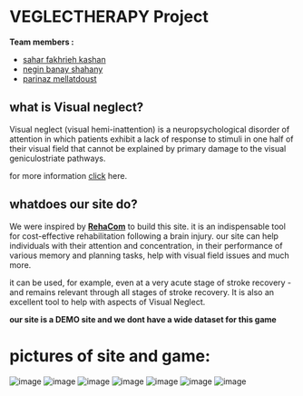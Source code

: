 # VEGLECTHERAPY Project
**Team members :**
- [sahar fakhrieh kashan](https://github.com/saharfk)
- [negin banay shahany](https://github.com/negin-shahani)
- [parinaz mellatdoust](https://github.com/parinazmellatdoust)


## what is Visual neglect?
Visual neglect (visual hemi-inattention) is a neuropsychological disorder of attention in which patients exhibit a lack of response to stimuli in one half of their visual field that cannot be explained by primary damage to the visual geniculostriate pathways.

for more information [click](https://eyewiki.aao.org/Visual_Neglect) here.

## whatdoes our site do?
We were inspired by **[RehaCom](https://www.rehacom.co.uk/)**  to build this site. it is an indispensable tool for cost-effective rehabilitation following a brain injury.  our site can help individuals with their attention and concentration, in their performance of various memory and planning tasks, help with visual field issues and much more. 

it can be used, for example, even at a very acute stage of stroke recovery - and remains relevant through all stages of stroke recovery.  It is also an excellent tool to help with aspects of Visual Neglect.

**our site is a DEMO site and we dont have a wide dataset for this game**


# pictures of site and game:
![image](https://user-images.githubusercontent.com/71727363/119870646-d6558480-bf36-11eb-9bff-36d669a1683a.png)
![image](https://user-images.githubusercontent.com/71727363/119870674-dd7c9280-bf36-11eb-91f1-eeb3ce294ec7.png)
![image](https://user-images.githubusercontent.com/71727363/119870693-e2d9dd00-bf36-11eb-95be-c89d861eb828.png)
![image](https://user-images.githubusercontent.com/71727363/119870705-e705fa80-bf36-11eb-9f13-41e22944561f.png)
![image](https://user-images.githubusercontent.com/71727363/119870766-f8e79d80-bf36-11eb-8758-c6cd1869bc67.png)
![image](https://user-images.githubusercontent.com/71727363/119870813-02710580-bf37-11eb-9e40-0f159097bf4b.png)
![image](https://user-images.githubusercontent.com/71727363/119870834-069d2300-bf37-11eb-994f-0fffef31677c.png)




